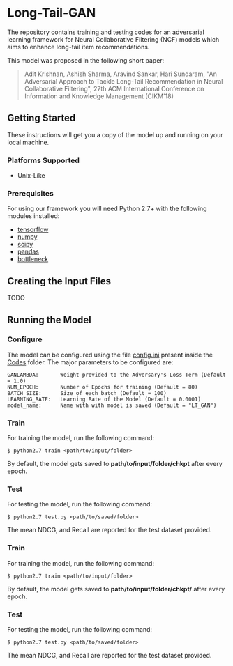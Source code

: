 # Long-Tail-GAN

The repository contains training and testing codes for an adversarial learning framework for Neural Collaborative Filtering (NCF) models which aims to enhance long-tail item recommendations. 

This model was proposed in the following short paper:

> Adit Krishnan, Ashish Sharma, Aravind Sankar, Hari Sundaram, "An Adversarial Approach to Tackle Long-Tail Recommendation in Neural Collaborative Filtering", 
> 27th ACM International Conference on Information and Knowledge Management (CIKM'18)

## Getting Started

These instructions will get you a copy of the model up and running on your local machine.

### Platforms Supported

- Unix-Like

### Prerequisites

For using our framework you will need Python 2.7+ with the following modules installed:
- [tensorflow](https://www.tensorflow.org/)
- [numpy](http://www.numpy.org/)
- [scipy](https://www.scipy.org/)
- [pandas](https://pandas.pydata.org/)
- [bottleneck](https://pypi.org/project/Bottleneck/)


## Creating the Input Files

TODO

## Running the Model


### Configure

The model can be configured using the file [config.ini](Codes/config.ini) present inside the [Codes](Codes/) folder. The major parameters to be configured are:

```
GANLAMBDA:       Weight provided to the Adversary's Loss Term (Default = 1.0)
NUM_EPOCH:       Number of Epochs for training (Default = 80)
BATCH_SIZE:      Size of each batch (Default = 100)
LEARNING_RATE:   Learning Rate of the Model (Default = 0.0001)
model_name:      Name with with model is saved (Default = "LT_GAN")
```

### Train

For training the model, run the following command: 

```
$ python2.7 train <path/to/input/folder>
```

By default, the model gets saved to **path/to/input/folder/chkpt** after every epoch.

### Test

For testing the model, run the following command:

```
$ python2.7 test.py <path/to/saved/folder>
```

The mean NDCG, and Recall are reported for the test dataset provided.

### Train

For training the model, run the following command: 

```
$ python2.7 train <path/to/input/folder>
```

By default, the model gets saved to **path/to/input/folder/chkpt/** after every epoch.

### Test

For testing the model, run the following command:

```
$ python2.7 test.py <path/to/saved/folder>
```

The mean NDCG, and Recall are reported for the test dataset provided.